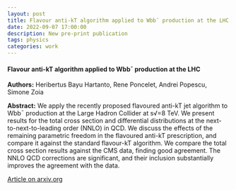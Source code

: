 ```yaml
---
layout: post
title: Flavour anti-kT algorithm applied to Wbb¯ production at the LHC
date: 2022-09-07 17:00:00
description: New pre-print publication
tags: physics 
categories: work
---
```


<h4> Flavour anti-kT algorithm applied to Wbb¯ production at the LHC </h4>

<b>Authors:</b> Heribertus Bayu Hartanto, Rene Poncelet, Andrei Popescu, Simone Zoia

<b>Abstract:</b> We apply the recently proposed flavoured anti-kT jet algorithm to Wbb¯ production at the Large Hadron Collider at s√=8 TeV. We present results for the total cross section and differential distributions at the next-to-next-to-leading order (NNLO) in QCD. We discuss the effects of the remaining parametric freedom in the flavoured anti-kT prescription, and compare it against the standard flavour-kT algorithm. We compare the total cross section results against the CMS data, finding good agreement. The NNLO QCD corrections are significant, and their inclusion substantially improves the agreement with the data. 

<a href="https://arxiv.org/abs/2209.03280">Article on arxiv.org</a>
